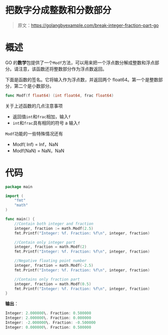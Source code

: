 # 把数字分成整数和分数部分

> 原文：<https://golangbyexample.com/break-integer-fraction-part-go>

# **概述**

GO 的**数学**包提供了一个`Modf`方法，可以用来把一个浮点数分解成整数和浮点部分。请注意，该函数还将整数部分作为浮点数返回。

下面是函数的签名。它将输入作为浮点数，并返回两个 float64。第一个是整数部分，第二个是小数部分。

```go
func Modf(f float64) (int float64, frac float64)
```

关于上述函数的几点注意事项

*   返回值`int`和`frac`相加，输入`f`
*   `int`和`frac`具有相同的符号 a 输入`f`

`Modf`功能的一些特殊情况还有

*   Modf( Inf) = Inf，NaN
*   Modf(NaN) = NaN，NaN

# **代码**

```go
package main

import (
    "fmt"
    "math"
)

func main() {
    //Contain both integer and fraction
    integer, fraction := math.Modf(2.5)
    fmt.Printf("Integer: %f. Fraction: %f\n", integer, fraction)

    //Contain only integer part
    integer, fraction = math.Modf(2)
    fmt.Printf("Integer: %f. Fraction: %f\n", integer, fraction)

    //Negative floating point number
    integer, fraction = math.Modf(-2.5)
    fmt.Printf("Integer: %f. Fraction: %f\n", integer, fraction)

    //Contains only fraction part
    integer, fraction = math.Modf(0.5)
    fmt.Printf("Integer: %f. Fraction: %f\n", integer, fraction)
}
```

**输出**：

```go
Integer: 2.000000\. Fraction: 0.500000
Integer: 2.000000\. Fraction: 0.000000
Integer: -2.000000\. Fraction: -0.500000
Integer: 0.000000\. Fraction: 0.500000
```
